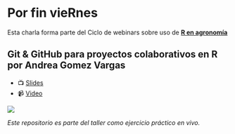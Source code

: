 # Por fin vieRnes

Esta charla forma parte del Ciclo de webinars sobre uso de [**R en agronomía**](https://github.com/RenINTA)

## Git & GitHub para proyectos colaborativos en R por Andrea Gomez Vargas

- 📺 [Slides](https://github.com/SoyAndrea/Porfinviernes/blob/main/Git%20y%20Github%20-%209%20de%20junio/9.06.2023%20Github%20para%20proyectos%20colaborativos%20en%20R%20.pdf)
- 📹 [Video](https://youtu.be/4lUyHgYmDqM)


<img src='https://soyandrea.netlify.app/publication/renagro/featured_hu804c6be0e60879cdae4ec787ac45fbf5_220403_720x0_resize_lanczos_2.png'>

_Este repositorio es parte del taller como ejercicio práctico en vivo._
